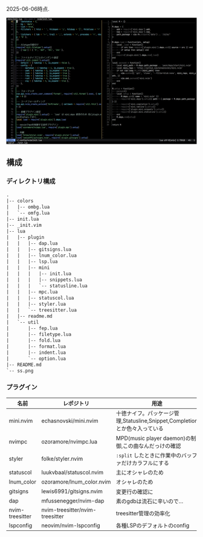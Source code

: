 2025-06-06時点.

![スクリーンショット](ss.png)

## 構成

### ディレクトリ構成

<!-- `tree --charset=ascii` -->
```tree
.
|-- colors
|   |-- ombg.lua
|   `-- omfg.lua
|-- init.lua
|-- _init.vim
|-- lua
|   |-- plugin
|   |   |-- dap.lua
|   |   |-- gitsigns.lua
|   |   |-- lnum_color.lua
|   |   |-- lsp.lua
|   |   |-- mini
|   |   |   |-- init.lua
|   |   |   |-- snippets.lua
|   |   |   `-- statusline.lua
|   |   |-- mpc.lua
|   |   |-- statuscol.lua
|   |   |-- styler.lua
|   |   `-- treesitter.lua
|   |-- readme.md
|   `-- util
|       |-- fep.lua
|       |-- filetype.lua
|       |-- fold.lua
|       |-- format.lua
|       |-- indent.lua
|       `-- option.lua
|-- README.md
`-- ss.png
```

### プラグイン

名前            |レポジトリ                         |用途
----------------|-----------------------------------|----
mini.nvim       |echasnovski/mini.nvim              |十徳ナイフ。パッケージ管理,Statusline,Snippet,Completionとか色々入っている
nvimpc          |ozoramore/nvimpc.lua               |MPD(music player daemon)の制御,この曲なんだっけの確認
styler          |folke/styler.nvim                  |`:split` したときに作業中のバッファだけカラフルにする
statuscol       |luukvbaal/statuscol.nvim           |主にオシャレのため
lnum_color      |ozoramore/lnum_color.nvim          |オシャレのため
gitsigns        |lewis6991/gitsigns.nvim            |変更行の確認に
dap             |mfussenegger/nvim-dap              |素のgdbは流石に辛いので…
nvim-treesitter |nvim-treesitter/nvim-treesitter    |treesitter管理の効率化
lspconfig       |neovim/nvim-lspconfig              |各種LSPのデフォルトのconfig
